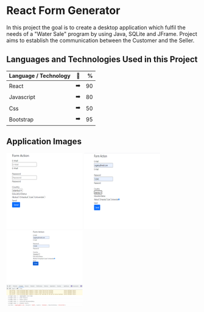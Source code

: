 # React Form Generator

In this project the goal is to create a desktop application which fulfil the needs of a "Water Sale" program by using Java, SQLite and JFrame. Project aims to establish the communication between the Customer and the Seller.

## Languages and Technologies Used in this Project

| Language / Technology  | :mag_right:  | % |
| :------------ |:---------------:| -----:|
| React      | :arrow_right: | 90 |
| Javascript      | :arrow_right:       |   80 |
| Css | :arrow_right:        |    50 |
| Bootstrap | :arrow_right:        |    95 |

## Application Images

<p>
<a href="https://github.com/CagatayGumus/React-Form-Generator/blob/main/images/form.png" target="_blank">
<img src="https://github.com/CagatayGumus/React-Form-Generator/blob/main/images/form.png" width="200" style="max-width:100%;"></a>
  
<a href="https://github.com/CagatayGumus/React-Form-Generator/blob/main/images/form2.png" target="_blank">
<img src="https://github.com/CagatayGumus/React-Form-Generator/blob/main/images/form2.png" width="200" style="max-width:100%;"></a>
  
<a href="https://github.com/CagatayGumus/React-Form-Generator/blob/main/images/form3.png" target="_blank">
<img src="https://github.com/CagatayGumus/React-Form-Generator/blob/main/images/form3.png" width="200" style="max-width:100%;"></a>
</p>
